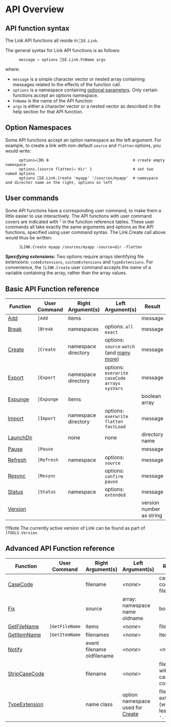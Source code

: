 # API Overview

## API function syntax
The Link API functions all reside in `⎕SE.Link`.

The general syntax for Link API functions is as follows:
```APL
      message ← options ⎕SE.Link.FnName args
```
where:

- `message` is a simple character vector or nested array containing messages related to the effects of the function call.
- `options` is a namespace containing [optional parameters](#option-namespaces). Only certain functions accept an options namespace.
- `FnName` is the name of the API function
- `args` is either a character vector or a nested vector as described in the help section for that API function.

## Option Namespaces
Some API functions accept an option namespace as the left argument. For example, to create a link with non-default `source` and `flatten` options,
you would write:

```apl
      options←⎕NS ⍬                                     ⍝ create empty namespace
      options.(source flatten)←'dir' 1                  ⍝ set two named options
      options ⎕SE.Link.Create 'myapp' '/sources/myapp'  ⍝ namespace and director name on the right, options on left
```

## User commands
Some API functions have a corresponding user command, to make them a little easier to use interactively. The API functions with user command covers are indicated with <sup>`]`</sup> in the function reference tables. These user commands all take exactly the same arguments and options as the API functions, specified using user command syntax. The Link.Create call above would thus be written:
```apl
      ]LINK.Create myapp /sources/myapp -source=dir -flatten
```
***Specifying extensions:*** Two options require arrays identifying file extensions: `codeExtensions`, `customExtensions` and `typeExtensions`. For convenience, the `]LINK.Create` user command accepts the *name* of a variable containing the array, rather than the array values. 

## Basic API Function reference
Function | User Command | Right Argument(s) | Left Argument(s) | Result
--------|-------------|-----------------|----------------|------
[Add](Link.Add.md) | `]Add` | items | *<none>* | message                                                                                      
[Break](Link.Break.md) | `]Break` | namespaces | options: `all` `exact` | message                                                               
[Create](Link.Create.md) | `]Create` | namespace directory | options: `source` `watch` (and [many more](Link.Create.md#common-options)) | message
[Export](Link.Export.md) | `]Export` | namespace directory | options: `overwrite` `caseCode` `arrays` `sysVars` | message             
[Expunge](Link.Expunge.md) | `]Expunge` | items | *<none>* | boolean array                                                             
[Import](Link.Import.md) | `]Import` | namespace directory | options: `overwrite` `flatten` `fastLoad` | message                      
[LaunchDir](Link.LaunchDir.md) | | none | none | directory name                                                                           
[Pause](Link.Pause.md) | `]Pause` | *<none>* | *<none>* | message                                                                    
[Refresh](Link.Refresh.md) | `]Refresh` | namespace | options: `source` | message                                                      
[Resync](Link.Resync.md) | `]Resync` | *<none>* | options: `confirm` `pause` | message                                                
[Status](Link.Status.md) | `]Status` | namespace | options: `extended` | message                                                      
[Version](Link.Version.md) | | *<none>* | *<none>* | version number as string 

!!!Note
	The currently active version of Link can be found as part of `]TOOLS.Version`

## Advanced API Function reference 
Function | User Command | Right Argument(s) | Left Argument(s) | Result
--------|-------------|-----------------|----------------|-------
[CaseCode](Link.CaseCode.md) | | filename | *&lt;none&gt;* | case-coded filename
[Fix](Link.Fix.md) | | source | array: namespace name oldname | boolean                                                                                
[GetFileName](Link.GetFileName.md) | `]GetFileName` | items | *&lt;none&gt;* | filenames                                                                
[GetItemName](Link.GetItemName.md) | `]GetItemName` | filenames | *&lt;none&gt;* | items                                                                
[Notify](Link.Notify.md) | | event filename oldfilename | *&lt;none&gt;* | *&lt;none&gt;*                                                              
[StripCaseCode](Link.StripCaseCode.md) | | filename | *&lt;none&gt;* | filename without case code                                                      
[TypeExtension](Link.TypeExtension.md) | | name class | option namespace used for [Create](Link.Create.md) | file extension (without leading `'.'`) | |

